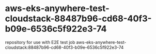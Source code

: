 # aws-eks-anywhere-test-cloudstack-88487b96-cd68-40f3-b09e-6536c5f922e3-74
repository for use with E2E test job aws-eks-anywhere-test-cloudstack:88487b96-cd68-40f3-b09e-6536c5f922e3-74
